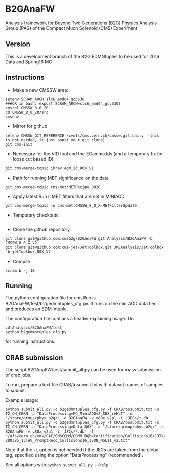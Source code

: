 # B2GAnaFW

Analysis framework for Beyond Two Generations (B2G) Physics Analysis Group (PAG) of the Compact Muon Solenoid (CMS) Experiment

## Version

This is a development branch of the B2G EDMNtuples to be used for 2016 Data and Spring16 MC

## Instructions

 * Make a new CMSSW area:
```
setenv SCRAM_ARCH slc6_amd64_gcc530 
###OR in bash: export SCRAM_ARCH=slc6_amd64_gcc530)
cmsrel CMSSW_8_0_20
cd CMSSW_8_0_20/src
cmsenv
```

 * Mirror for github
```
setenv CMSSW_GIT_REFERENCE /cvmfs/cms.cern.ch/cmssw.git.daily  (this is not needed, it just boost your git clone)
git cms-init
```

 * Necessary for the VID tool and the EGamma Ids (and a temporary fix for loose cut based ID)
```
git cms-merge-topic ikrav:egm_id_80X_v1
```

 * Path for running MET significance on the data
```
git cms-merge-topic cms-met:METRecipe_8020
```

 * Apply latest Run II MET filters that are not in MINIAOD
```
git cms-merge-topic -u cms-met:CMSSW_8_0_X-METFilterUpdate
```

 * Temporary checkouts:
```
```

 * Clone the github repository
```
git clone git@github.com:cmsb2g/B2GAnaFW.git Analysis/B2GAnaFW -b CMSSW_8_0_X_V2
git clone git@github.com:cms-jet/JetToolbox.git JMEAnalysis/JetToolbox -b jetToolbox_80X_V2
```

 * Compile
```
scram b -j 10
```

## Running

The python configuration file for cmsRun is B2GAnaFW/test/b2gedmntuples_cfg.py. It runs on the miniAOD data tier and produces an EDM-ntuple.

The configuration file contians a header explaining usage. Do
```
cd Analysis/B2GAnaFW/test
python b2gedmntuples_cfg.py 
```
for running instructions. 

## CRAB submission

The script B2GAnaFW/test/submit_all.py can be used for mass submission of crab jobs. 

To run, prepare a text file CRAB/tosubmit.txt with dataset names of samples to submit.

Example usage: 

```
python submit_all.py -c b2gedmntuples_cfg.py -f CRAB/tosubmit.txt -s T2_CH_CERN -p "DataProcessing=MC_MiniAODv2_80X_reHLT" -o "/store/group/phys_b2g/" -d B2GAnaFW -v v80x_v2p1 -i 'JECs/*.db'
python submit_all.py -c b2gedmntuples_cfg.py -f CRAB/tosubmit.txt -s T2_CH_CERN -p "DataProcessing=Data_80X" -o "/store/group/phys_b2g/" -d B2GAnaFW -v v80x_v2p1 -i 'JECs/*.db' -l "/afs/cern.ch/cms/CAF/CMSCOMM/COMM_DQM/certification/Collisions16/13TeV/Cert_271036-280385_13TeV_PromptReco_Collisions16_JSON_NoL1T_v2.txt"
```
Note that the ```-i``` option is not needed if the JECs are taken from the global tag, specified using the option "DataProcessing" (recommended).

See all options with ```python submit_all.py --help```

